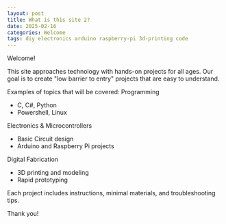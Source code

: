 ```yaml
---
layout: post
title: What is this site 2?
date: 2025-02-16
categories: Welcome
tags: diy electronics arduino raspberry-pi 3d-printing code
---
```


Welcome!

This site approaches technology with hands-on projects for all ages.
Our goal is to create "low barrier to entry" projects that are easy to understand.

Examples of topics that will be covered:
Programming
- C, C#, Python
- Powershell, Linux

Electronics & Microcontrollers
- Basic Circuit design
- Arduino and Raspberry Pi projects

Digital Fabrication
- 3D printing and modeling
- Rapid prototyping

Each project includes instructions, minimal materials, and troubleshooting tips.

Thank you!
